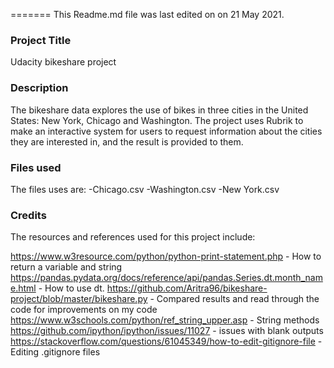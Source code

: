 
=======
This Readme.md file was last edited on on 21 May 2021.

### Project Title
Udacity bikeshare project

### Description
The bikeshare data explores the use of bikes in three cities in the United States: New York, Chicago and Washington.
The project uses Rubrik to make an interactive system for users to request information about the cities they are interested in, and the result is provided to them.  

### Files used
The files uses are: 
-Chicago.csv
-Washington.csv
-New York.csv

### Credits
The resources and references used for this project include:


https://www.w3resource.com/python/python-print-statement.php - How to return a variable and string
https://pandas.pydata.org/docs/reference/api/pandas.Series.dt.month_name.html - How to use dt.
https://github.com/Aritra96/bikeshare-project/blob/master/bikeshare.py - Compared results and read through the code for improvements on my code
https://www.w3schools.com/python/ref_string_upper.asp - String methods
https://github.com/ipython/ipython/issues/11027 - issues with blank outputs
https://stackoverflow.com/questions/61045349/how-to-edit-gitignore-file - Editing .gitignore files

